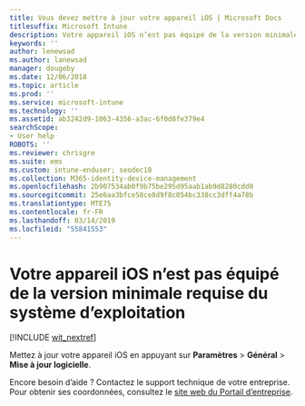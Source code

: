 ```yaml
---
title: Vous devez mettre à jour votre appareil iOS | Microsoft Docs
titlesuffix: Microsoft Intune
description: Votre appareil iOS n’est pas équipé de la version minimale requise du système d’exploitation.
keywords: ''
author: lenewsad
ms.author: lanewsad
manager: dougeby
ms.date: 12/06/2018
ms.topic: article
ms.prod: ''
ms.service: microsoft-intune
ms.technology: ''
ms.assetid: ab3242d9-1063-4356-a3ac-6f0d8fe379e4
searchScope:
- User help
ROBOTS: ''
ms.reviewer: chrisgre
ms.suite: ems
ms.custom: intune-enduser; seodec18
ms.collection: M365-identity-device-management
ms.openlocfilehash: 2b907534ab0f9b75be295d95aab1ab9d8280cdd0
ms.sourcegitcommit: 25e6aa3bfce58ce8d9f8c054bc338cc3dff4a78b
ms.translationtype: MTE75
ms.contentlocale: fr-FR
ms.lasthandoff: 03/14/2019
ms.locfileid: "55841553"
---
```

# <a name="your-ios-device-doesnt-have-the-required-minimum-operating-system-version"></a>Votre appareil iOS n’est pas équipé de la version minimale requise du système d’exploitation

[!INCLUDE [wit_nextref](includes/end-user-os-update-guidance.md)]

Mettez à jour votre appareil iOS en appuyant sur **Paramètres** > **Général** > **Mise à jour logicielle**.

Encore besoin d’aide ? Contactez le support technique de votre entreprise. Pour obtenir ses coordonnées, consultez le [site web du Portail d’entreprise](https://go.microsoft.com/fwlink/?linkid=2010980).
